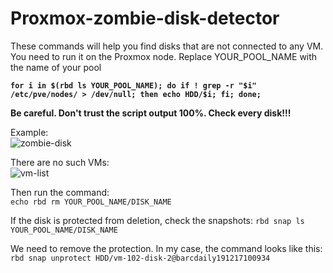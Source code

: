 # Proxmox-zombie-disk-detector

These commands will help you find disks that are not connected to any VM. You need to run it on the Proxmox node.
Replace YOUR_POOL_NAME with the name of your pool

**`for i in $(rbd ls YOUR_POOL_NAME); do if ! grep -r "$i" /etc/pve/nodes/ > /dev/null; then echo HDD/$i; fi; done;`**

**Be careful. Don't trust the script output 100%. Check every disk!!!**

Example:  
![zombie-disk](https://user-images.githubusercontent.com/88323643/170447316-844c269a-d612-494d-a229-24e78188cc85.jpg)

There are no such VMs:  
![vm-list](https://user-images.githubusercontent.com/88323643/170447477-cad92491-5b8f-49c2-b708-231813c49fc8.jpg)

Then run the command:  
`echo rbd rm YOUR_POOL_NAME/DISK_NAME`

If the disk is protected from deletion, check the snapshots:
`rbd snap ls YOUR_POOL_NAME/DISK_NAME`

We need to remove the protection. In my case, the command looks like this:  
`rbd snap unprotect HDD/vm-102-disk-2@barcdaily191217100934`
